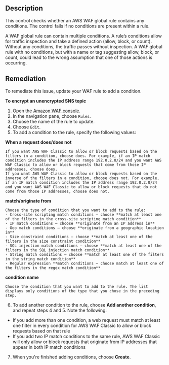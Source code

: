 ## Description

This control checks whether an AWS WAF global rule contains any conditions. The control fails if no conditions are present within a rule.

A WAF global rule can contain multiple conditions. A rule’s conditions allow for traffic inspection and take a defined action (allow, block, or count). Without any conditions, the traffic passes without inspection. A WAF global rule with no conditions, but with a name or tag suggesting allow, block, or count, could lead to the wrong assumption that one of those actions is occurring.

## Remediation

To remediate this issue, update your WAF rule to add a condition.

**To encrypt an unencrypted SNS topic**

1. Open the [Amazon WAF console](https://console.aws.amazon.com/wafv2/).
2. In the navigation pane, choose `Rules`.
3. Choose the name of the rule to update.
4. Choose `Edit`.
5. To add a condition to the rule, specify the following values:
    
  **When a request does/does not**

    If you want AWS WAF Classic to allow or block requests based on the filters in a condition, choose does. For example, if an IP match condition includes the IP address range 192.0.2.0/24 and you want AWS WAF Classic to allow or block requests that come from those IP addresses, choose does.
    If you want AWS WAF Classic to allow or block requests based on the inverse of the filters in a condition, choose does not. For example, if an IP match condition includes the IP address range 192.0.2.0/24 and you want AWS WAF Classic to allow or block requests that do not come from those IP addresses, choose does not.

  **match/originate from**

    Choose the type of condition that you want to add to the rule:
    - Cross-site scripting match conditions – choose **match at least one of the filters in the cross-site scripting match condition**
    - IP match conditions – choose **originate from an IP address in**
    - Geo match conditions – choose **originate from a geographic location in**
    - Size constraint conditions – choose **match at least one of the filters in the size constraint condition**
    - SQL injection match conditions – choose **match at least one of the filters in the SQL injection match condition**
    - String match conditions – choose **match at least one of the filters in the string match condition**
    - Regular expression **match conditions – choose match at least one of the filters in the regex match condition**

  **condition name**
  
    Choose the condition that you want to add to the rule. The list displays only conditions of the type that you chose in the preceding step.

6. To add another condition to the rule, choose **Add another condition**, and repeat steps 4 and 5. Note the following:
  - If you add more than one condition, a web request must match at least one filter in every condition for AWS WAF Classic to allow or block requests based on that rule
  - If you add two IP match conditions to the same rule, AWS WAF Classic will only allow or block requests that originate from IP addresses that appear in both IP match conditions
7. When you're finished adding conditions, choose **Create**.

